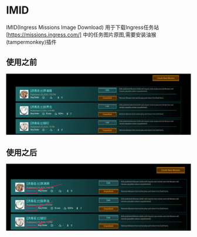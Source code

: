 # IMID
IMID(Ingress Missions Image Download)
用于下载Ingress任务站[https://missions.ingress.com/] 中的任务图片原图,需要安装油猴(tampermonkey)插件

## 使用之前
![before](effect/img/before.png)
## 使用之后
![after](effect/img/after.png)
